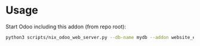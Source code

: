 # Usage

Start Odoo including this addon (from repo root):

```bash
python3 scripts/nix_odoo_web_server.py --db-name mydb --addon website_event_ticket_limit
```
